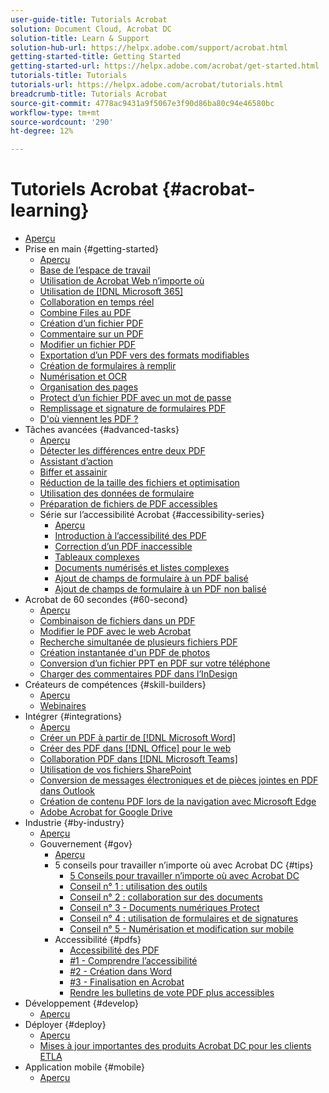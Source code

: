 ```yaml
---
user-guide-title: Tutorials Acrobat
solution: Document Cloud, Acrobat DC
solution-title: Learn & Support
solution-hub-url: https://helpx.adobe.com/support/acrobat.html
getting-started-title: Getting Started
getting-started-url: https://helpx.adobe.com/acrobat/get-started.html
tutorials-title: Tutorials
tutorials-url: https://helpx.adobe.com/acrobat/tutorials.html
breadcrumb-title: Tutorials Acrobat
source-git-commit: 4778ac9431a9f5067e3f90d86ba80c94e46580bc
workflow-type: tm+mt
source-wordcount: '290'
ht-degree: 12%

---
```



# Tutoriels Acrobat {#acrobat-learning}

+ [Aperçu](overview.md)
+ Prise en main {#getting-started}
   + [Aperçu](getting-started/getting-started-overview.md)
   + [Base de l’espace de travail](getting-started/get-to-know-the-acrobat-dc-interface.md)
   + [Utilisation de Acrobat Web n’importe où](getting-started/acrobatweb.md)
   + [Utilisation de [!DNL Microsoft 365]](https://experienceleague.adobe.com/docs/document-cloud-learn/acrobat-learning/integrations/integrate-overview.html#microsoft)
   + [Collaboration en temps réel](getting-started/collaborate.md)
   + [Combine Files au PDF](getting-started/combine-to-pdf.md)
   + [Création d’un fichier PDF ](getting-started/create-pdf.md)
   + [Commentaire sur un PDF](getting-started/comment-on-pdf-files.md)
   + [Modifier un fichier PDF](getting-started/edit-pdf.md)
   + [Exportation d’un PDF vers des formats modifiables](getting-started/export-pdf.md)
   + [Création de formulaires à remplir](getting-started/create-fillable-forms.md)
   + [Numérisation et OCR](getting-started/scan-and-ocr.md)
   + [Organisation des pages](getting-started/organize.md)
   + [Protect d’un fichier PDF avec un mot de passe](getting-started/password-protect.md)
   + [Remplissage et signature de formulaires PDF](getting-started/fill-and-sign.md)
   + [D&#39;où viennent les PDF ?](getting-started/where-do-pdfs-come-from.md)
+ Tâches avancées {#advanced-tasks}
   + [Aperçu](advanced-tasks/advanced-tasks-overview.md)
   + [Détecter les différences entre deux PDF](advanced-tasks/compare.md)
   + [Assistant d’action](advanced-tasks/action.md)
   + [Biffer et assainir](advanced-tasks/redact.md)
   + [Réduction de la taille des fichiers et optimisation](advanced-tasks/reduce.md)
   + [Utilisation des données de formulaire](advanced-tasks/formdata.md)
   + [Préparation de fichiers de PDF accessibles](advanced-tasks/accessibility.md)
   + Série sur l’accessibilité Acrobat {#accessibility-series}
      + [Aperçu](advanced-tasks/accessibility-series.md)
      + [Introduction à l’accessibilité des PDF](advanced-tasks/accessibilitysession1.md)
      + [Correction d’un PDF inaccessible](advanced-tasks/accessibilitysession2.md)
      + [Tableaux complexes](advanced-tasks/accessibilitysession3.md)
      + [Documents numérisés et listes complexes](advanced-tasks/accessibilitysession4.md)
      + [Ajout de champs de formulaire à un PDF balisé](advanced-tasks/accessibilitysession5.md)
      + [Ajout de champs de formulaire à un PDF non balisé](advanced-tasks/accessibilitysession6.md)
+ Acrobat de 60 secondes {#60-second}
   + [Aperçu](60-second/60-second-overview.md)
   + [Combinaison de fichiers dans un PDF](60-second/combine-to-one-pdf.md)
   + [Modifier le PDF avec le web Acrobat](60-second/edit.md)
   + [Recherche simultanée de plusieurs fichiers PDF](60-second/search.md)
   + [Création instantanée d&#39;un PDF de photos](60-second/photo.md)
   + [Conversion d’un fichier PPT en PDF sur votre téléphone](60-second/phone.md)
   + [Charger des commentaires PDF dans l’InDesign](60-second/indesign.md)
+ Créateurs de compétences {#skill-builders}
   + [Aperçu](skill-builder/skill-builder-overview.md)
   + [Webinaires](skill-builder/skill-builder-webinars.md)
+ Intégrer {#integrations}
   + [Aperçu](integrate/integrate-overview.md)
   + [Créer un PDF à partir de [!DNL Microsoft Word]](integrate/createfromword.md)
   + [Créer des PDF dans [!DNL Office] pour le web](integrate/createofficeweb.md)
   + [Collaboration PDF dans [!DNL Microsoft Teams]](integrate/acrobatandteams.md)
   + [Utilisation de vos fichiers SharePoint](integrate/acrobatandsp.md)
   + [Conversion de messages électroniques et de pièces jointes en PDF dans Outlook](integrate/outlook.md)
   + [Création de contenu PDF lors de la navigation avec Microsoft Edge](integrate/edge.md)
   + [Adobe Acrobat for Google Drive](integrate/acrobatandgoogle.md)
+ Industrie {#by-industry}
   + [Aperçu](industry/industry-overview.md)
   + Gouvernement {#gov}
      + [Aperçu](industry/gov/gov-overview.md)
      + 5 conseils pour travailler n’importe où avec Acrobat DC {#tips}
         + [5 Conseils pour travailler n’importe où avec Acrobat DC](industry/gov/5-tips-for-working-anywhere-with-acrobat-dc-for-government.md)
         + [Conseil n° 1 : utilisation des outils](industry/gov/get-your-tools.md)
         + [Conseil n° 2 : collaboration sur des documents](industry/gov/collaborate-on-documents.md)
         + [Conseil n° 3 - Documents numériques Protect](industry/gov/protect-digital-documents.md)
         + [Conseil n° 4 : utilisation de formulaires et de signatures](industry/gov/work-with-forms-and-signatures.md)
         + [Conseil n° 5 - Numérisation et modification sur mobile](industry/gov/scan-and-edit-on-mobile.md)
      + Accessibilité {#pdfs}
         + [Accessibilité des PDF](industry/gov/making-pdfs-accessible.md)
         + [#1 - Comprendre l’accessibilité](industry/gov/understanding-accessibility.md)
         + [#2 - Création dans Word](industry/gov/authoring-in-word.md)
         + [#3 - Finalisation en Acrobat](industry/gov/finishing-in-acrobat.md)
         + [Rendre les bulletins de vote PDF plus accessibles](industry/gov/making-pdf-ballots-accessible.md)
+ Développement {#develop}
   + [Aperçu](develop/develop-overview.md)
+ Déployer {#deploy}
   + [Aperçu](deploy/deploy-overview.md)
   + [Mises à jour importantes des produits Acrobat DC pour les clients ETLA](deploy/signentitlementchanges.md)
+ Application mobile {#mobile}
   + [Aperçu](mobile/mobile-overview.md)